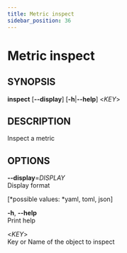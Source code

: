 ```yaml
---
title: Metric inspect
sidebar_position: 36
---
```


# Metric inspect

## SYNOPSIS

**inspect** \[**--display**\] \[**-h**\|**--help**\] \<*KEY*\>

## DESCRIPTION

Inspect a metric

## OPTIONS

**--display**=*DISPLAY*  
Display format  

  
\[*possible values: *yaml, toml, json\]

**-h**, **--help**  
Print help

\<*KEY*\>  
Key or Name of the object to inspect
